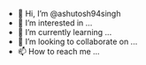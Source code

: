 - 👋 Hi, I’m @ashutosh94singh
- 👀 I’m interested in ...
- 🌱 I’m currently learning ...
- 💞️ I’m looking to collaborate on ...
- 📫 How to reach me ...

<!---
ashutosh94singh/ashutosh94singh is a ✨ special ✨ repository because its `README.md` (this file) appears on your GitHub profile.
You can click the Preview link to take a look at your changes.
--->
